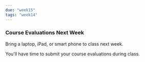 ```yaml
---
due: "week15"
tags: "week14"
---
```


### Course Evaluations Next Week

Bring a laptop, iPad, or smart phone to class next week.

You'll have time to submit your course evaluations during class.
